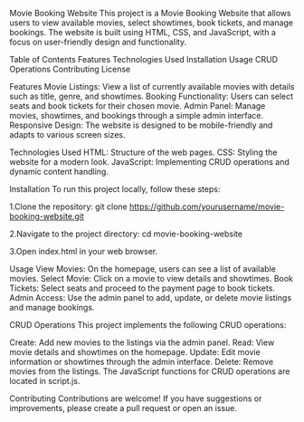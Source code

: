 Movie Booking Website
This project is a Movie Booking Website that allows users to view available movies, select showtimes, book tickets, and manage bookings.
The website is built using HTML, CSS, and JavaScript, with a focus on user-friendly design and functionality.

Table of Contents
Features
Technologies Used
Installation
Usage
CRUD Operations
Contributing
License

Features
Movie Listings: View a list of currently available movies with details such as title, genre, and showtimes.
Booking Functionality: Users can select seats and book tickets for their chosen movie.
Admin Panel: Manage movies, showtimes, and bookings through a simple admin interface.
Responsive Design: The website is designed to be mobile-friendly and adapts to various screen sizes.

Technologies Used
HTML: Structure of the web pages.
CSS: Styling the website for a modern look.
JavaScript: Implementing CRUD operations and dynamic content handling.

Installation
To run this project locally, follow these steps:

1.Clone the repository:
git clone https://github.com/yourusername/movie-booking-website.git

2.Navigate to the project directory:
cd movie-booking-website

3.Open index.html in your web browser.

Usage
View Movies: On the homepage, users can see a list of available movies.
Select Movie: Click on a movie to view details and showtimes.
Book Tickets: Select seats and proceed to the payment page to book tickets.
Admin Access: Use the admin panel to add, update, or delete movie listings and manage bookings.

CRUD Operations
This project implements the following CRUD operations:

Create: Add new movies to the listings via the admin panel.
Read: View movie details and showtimes on the homepage.
Update: Edit movie information or showtimes through the admin interface.
Delete: Remove movies from the listings.
The JavaScript functions for CRUD operations are located in script.js.

Contributing
Contributions are welcome! If you have suggestions or improvements, please create a pull request or open an issue.
